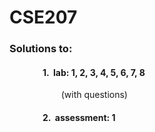 # CSE207
>
### Solutions to:
#### &nbsp;&nbsp;&nbsp;&nbsp;&nbsp;&nbsp;&nbsp;&nbsp;&nbsp;&nbsp;&nbsp;&nbsp;&nbsp;&nbsp;&nbsp;&nbsp;**1.** &nbsp;lab: 1, 2, 3, 4, 5, 6, 7, 8
&nbsp;&nbsp;&nbsp;&nbsp;&nbsp;&nbsp;&nbsp;&nbsp;&nbsp;&nbsp;&nbsp;&nbsp;&nbsp;&nbsp;&nbsp;&nbsp;&nbsp;&nbsp;&nbsp;&nbsp;&nbsp;(with questions)
#### &nbsp;&nbsp;&nbsp;&nbsp;&nbsp;&nbsp;&nbsp;&nbsp;&nbsp;&nbsp;&nbsp;&nbsp;&nbsp;&nbsp;&nbsp;&nbsp;**2.** &nbsp;assessment: 1
